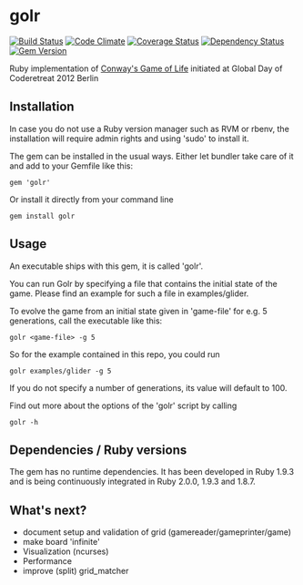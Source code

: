 golr
====

[![Build Status](https://travis-ci.org/mkrogemann/golr.png)](https://travis-ci.org/mkrogemann/golr)
[![Code Climate](https://codeclimate.com/github/mkrogemann/golr.png)](https://codeclimate.com/github/mkrogemann/golr)
[![Coverage Status](https://coveralls.io/repos/mkrogemann/golr/badge.png?branch=master)](https://coveralls.io/r/mkrogemann/golr)
[![Dependency Status](https://gemnasium.com/mkrogemann/golr.png)](https://gemnasium.com/mkrogemann/golr)
[![Gem Version](https://badge.fury.io/rb/golr.png)](http://badge.fury.io/rb/golr)

Ruby implementation of [Conway's Game of Life](http://en.wikipedia.org/wiki/Conway%27s_Game_of_Life) initiated at Global Day of Coderetreat 2012 Berlin

Installation
------------

In case you do not use a Ruby version manager such as RVM or rbenv, the installation will require admin rights and using 'sudo' to install it.

The gem can be installed in the usual ways. Either let bundler take care of it and add to your Gemfile like this:

    gem 'golr'

Or install it directly from your command line

    gem install golr

Usage
-----

An executable ships with this gem, it is called 'golr'.

You can run Golr by specifying a file that contains the initial state of the game. Please find an example for such a file in examples/glider.

To evolve the game from an initial state given in 'game-file' for e.g. 5 generations, call the executable like this:

    golr <game-file> -g 5

So for the example contained in this repo, you could run

    golr examples/glider -g 5

If you do not specify a number of generations, its value will default to 100.

Find out more about the options of the 'golr' script by calling

    golr -h


Dependencies / Ruby versions
----------------------------

The gem has no runtime dependencies. It has been developed in Ruby 1.9.3 and is being continuously integrated in Ruby 2.0.0, 1.9.3 and 1.8.7.

What's next?
------------

- document setup and validation of grid (gamereader/gameprinter/game)
- make board 'infinite'
- Visualization (ncurses)
- Performance
- improve (split) grid_matcher
